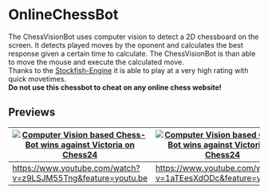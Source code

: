 # OnlineChessBot

The ChessVisionBot uses computer vision to detect a 2D chessboard on the screen. 
It detects played moves by the oponent and calculates the best response given a certain time to calculate. The ChessVisionBot is than able to move the mouse and execute the calculated move.  
Thanks to the [Stockfish-Engine](https://github.com/official-stockfish/Stockfish) it is able to play at a very high rating with quick movetimes.  
**Do not use this chessbot to cheat on any online chess website!**

## Previews
| [![Computer Vision based Chess-Bot wins against Victoria on Chess24](https://github.com/kochsebastian/OnlineChessBot/blob/master/images/Preview1.png )](https://www.youtube.com/watch?v=z9LSJM55Tng&feature=youtu.be "Computer Vision based Chess-Bot wins against Victoria on Chess24") | [![Computer Vision based Chess-Bot wins against Victoria on Chess24](https://github.com/kochsebastian/OnlineChessBot/blob/master/images/Preview2.png )](https://www.youtube.com/watch?v=z9LSJM55Tng&feature=youtu.be "Computer Vision based Chess-Bot wins against Victoria on Chess24") |
| --- | --- |
|https://www.youtube.com/watch?v=z9LSJM55Tng&feature=youtu.be | https://www.youtube.com/watch?v=1aTEesXdODc&feature=youtu.be |
